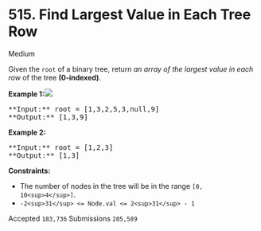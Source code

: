 # 515. Find Largest Value in Each Tree Row

Medium

Given the `root` of a binary tree, return _an array of the largest value in each row_ of the tree **(0-indexed)**.

**Example 1:**![](https://assets.leetcode.com/uploads/2020/08/21/largest_e1.jpg)

<pre>
**Input:** root = [1,3,2,5,3,null,9]
**Output:** [1,3,9]
</pre>

**Example 2:**

<pre>
**Input:** root = [1,2,3]
**Output:** [1,3]
</pre>

**Constraints:**

* The number of nodes in the tree will be in the range `[0, 10<sup>4</sup>]`.
* `-2<sup>31</sup> <= Node.val <= 2<sup>31</sup> - 1`

Accepted `183,736` Submissions `285,589`
